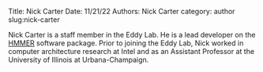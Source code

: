 Title: Nick Carter
Date: 11/21/22
Authors: Nick Carter
category: author
slug:nick-carter

Nick Carter is a staff member in the Eddy Lab.  He is a lead developer on the [HMMER](https://hmmer.org) software package.  Prior to joining the Eddy Lab, Nick worked in computer architecture research at Intel and as an Assistant Professor at the University of Illinois at Urbana-Champaign.